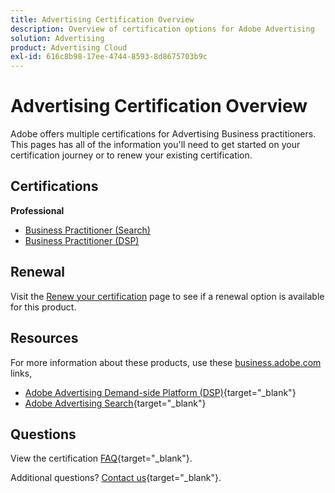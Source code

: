 ```yaml
---
title: Advertising Certification Overview
description: Overview of certification options for Adobe Advertising
solution: Advertising
product: Advertising Cloud
exl-id: 616c8b98-17ee-4744-8593-8d8675703b9c
---
```

# Advertising Certification Overview

Adobe offers multiple certifications for Advertising Business practitioners.  This pages has all of the information you'll need to get started on your certification journey or to renew your existing certification.

## Certifications

**Professional**

* [Business Practitioner (Search)](/help/certifications/aac/aac-search-p-business.md) <!--AD0-E501-->
* [Business Practitioner (DSP)](/help/certifications/aac/aac-dsp-p-business.md) <!--AD0-E502-->

## Renewal

Visit the [Renew your certification](/help/certifications/renew.md) page to see if a renewal option is available for this product.

## Resources

For more information about these products, use these [business.adobe.com](https://business.adobe.com/) links,

* [Adobe Advertising Demand-side Platform (DSP)](https://business.adobe.com/products/advertising/demand-side-platform.html){target="_blank"}
* [Adobe Advertising Search](https://business.adobe.com/products/advertising/search-marketing-management){target="_blank"}

## Questions

View the certification [FAQ](https://experienceleague.adobe.com/docs/certification/certification/faq.html){target="_blank"}.

Additional questions? [Contact us](mailto:certif@adobe.com){target="_blank"}.
